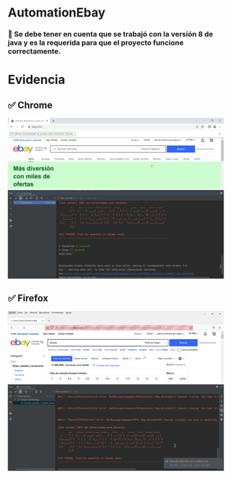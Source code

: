 # AutomationEbay
### :pushpin: Se debe tener en cuenta que se trabajó con la versión 8 de java y es la requerida para que el proyecto funcione correctamente.

# Evidencia
##  :white_check_mark: Chrome
![Image text](https://github.com/ladycasallas100/Automation/blob/650854df733ef3efcfc67739fccbf40981667328/img/chrome.png)
![Image text](https://github.com/ladycasallas100/Automation/blob/650854df733ef3efcfc67739fccbf40981667328/img/chrome_testPassed.png)

##  :white_check_mark: Firefox
![Image text](https://github.com/ladycasallas100/Automation/blob/650854df733ef3efcfc67739fccbf40981667328/img/firefox.png)
![Image text](https://github.com/ladycasallas100/Automation/blob/650854df733ef3efcfc67739fccbf40981667328/img/firefox_testPassed.png)
